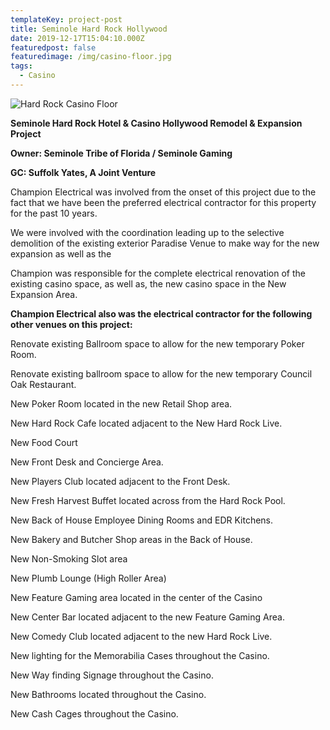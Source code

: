 ```yaml
---
templateKey: project-post
title: Seminole Hard Rock Hollywood
date: 2019-12-17T15:04:10.000Z
featuredpost: false
featuredimage: /img/casino-floor.jpg
tags:
  - Casino
---
```

![Hard Rock Casino Floor](/img/casino-floor.jpg)

**Seminole Hard Rock Hotel & Casino Hollywood Remodel & Expansion Project**

**Owner: Seminole Tribe of Florida / Seminole Gaming** 

**GC: Suffolk Yates, A Joint Venture**

Champion Electrical was involved from the onset of this project due to the fact that we have been the preferred electrical contractor for this property for the past 10 years.

We were involved with the coordination leading up to the selective demolition of the existing exterior Paradise Venue to make way for the new expansion as well as the 

Champion was responsible for the complete electrical renovation of the existing casino space, as well as, the new casino space in the New Expansion Area. 

**Champion Electrical also was the electrical contractor for the following other venues on this project:**

Renovate existing Ballroom space to allow for the new temporary Poker Room.

Renovate existing ballroom space to allow for the new temporary Council Oak Restaurant.

New Poker Room located in the new Retail Shop area.

New Hard Rock Cafe located adjacent to the New Hard Rock Live.

New Food Court 

New Front Desk and Concierge Area.

New Players Club located adjacent to the Front Desk.

New Fresh Harvest Buffet located across from the Hard Rock Pool.

New Back of House Employee Dining Rooms and EDR Kitchens.

New Bakery and Butcher Shop areas in the Back of House.

New Non-Smoking Slot area

New Plumb Lounge (High Roller Area)

New Feature Gaming area located in the center of the Casino

New Center Bar located adjacent to the new Feature Gaming Area.

New Comedy Club located adjacent to the new Hard Rock Live.

New lighting for the Memorabilia Cases throughout the Casino.

New Way finding Signage throughout the Casino.

New Bathrooms located throughout the Casino.

New Cash Cages throughout the Casino.
